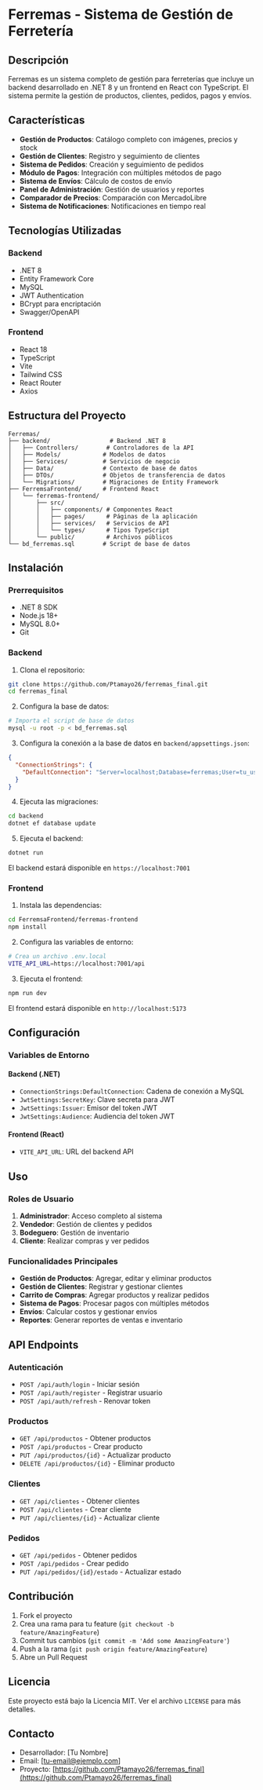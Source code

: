 # Ferremas - Sistema de Gestión de Ferretería

## Descripción

Ferremas es un sistema completo de gestión para ferreterías que incluye un backend desarrollado en .NET 8 y un frontend en React con TypeScript. El sistema permite la gestión de productos, clientes, pedidos, pagos y envíos.

## Características

- **Gestión de Productos**: Catálogo completo con imágenes, precios y stock
- **Gestión de Clientes**: Registro y seguimiento de clientes
- **Sistema de Pedidos**: Creación y seguimiento de pedidos
- **Módulo de Pagos**: Integración con múltiples métodos de pago
- **Sistema de Envíos**: Cálculo de costos de envío
- **Panel de Administración**: Gestión de usuarios y reportes
- **Comparador de Precios**: Comparación con MercadoLibre
- **Sistema de Notificaciones**: Notificaciones en tiempo real

## Tecnologías Utilizadas

### Backend
- .NET 8
- Entity Framework Core
- MySQL
- JWT Authentication
- BCrypt para encriptación
- Swagger/OpenAPI

### Frontend
- React 18
- TypeScript
- Vite
- Tailwind CSS
- React Router
- Axios

## Estructura del Proyecto

```
Ferremas/
├── backend/                 # Backend .NET 8
│   ├── Controllers/        # Controladores de la API
│   ├── Models/            # Modelos de datos
│   ├── Services/          # Servicios de negocio
│   ├── Data/              # Contexto de base de datos
│   ├── DTOs/              # Objetos de transferencia de datos
│   └── Migrations/        # Migraciones de Entity Framework
├── FerremsaFrontend/      # Frontend React
│   └── ferremas-frontend/
│       ├── src/
│       │   ├── components/ # Componentes React
│       │   ├── pages/      # Páginas de la aplicación
│       │   ├── services/   # Servicios de API
│       │   └── types/      # Tipos TypeScript
│       └── public/         # Archivos públicos
└── bd_ferremas.sql        # Script de base de datos
```

## Instalación

### Prerrequisitos

- .NET 8 SDK
- Node.js 18+
- MySQL 8.0+
- Git

### Backend

1. Clona el repositorio:
```bash
git clone https://github.com/Ptamayo26/ferremas_final.git
cd ferremas_final
```

2. Configura la base de datos:
```bash
# Importa el script de base de datos
mysql -u root -p < bd_ferremas.sql
```

3. Configura la conexión a la base de datos en `backend/appsettings.json`:
```json
{
  "ConnectionStrings": {
    "DefaultConnection": "Server=localhost;Database=ferremas;User=tu_usuario;Password=tu_password;"
  }
}
```

4. Ejecuta las migraciones:
```bash
cd backend
dotnet ef database update
```

5. Ejecuta el backend:
```bash
dotnet run
```

El backend estará disponible en `https://localhost:7001`

### Frontend

1. Instala las dependencias:
```bash
cd FerremsaFrontend/ferremas-frontend
npm install
```

2. Configura las variables de entorno:
```bash
# Crea un archivo .env.local
VITE_API_URL=https://localhost:7001/api
```

3. Ejecuta el frontend:
```bash
npm run dev
```

El frontend estará disponible en `http://localhost:5173`

## Configuración

### Variables de Entorno

#### Backend (.NET)
- `ConnectionStrings:DefaultConnection`: Cadena de conexión a MySQL
- `JwtSettings:SecretKey`: Clave secreta para JWT
- `JwtSettings:Issuer`: Emisor del token JWT
- `JwtSettings:Audience`: Audiencia del token JWT

#### Frontend (React)
- `VITE_API_URL`: URL del backend API

## Uso

### Roles de Usuario

1. **Administrador**: Acceso completo al sistema
2. **Vendedor**: Gestión de clientes y pedidos
3. **Bodeguero**: Gestión de inventario
4. **Cliente**: Realizar compras y ver pedidos

### Funcionalidades Principales

- **Gestión de Productos**: Agregar, editar y eliminar productos
- **Gestión de Clientes**: Registrar y gestionar clientes
- **Carrito de Compras**: Agregar productos y realizar pedidos
- **Sistema de Pagos**: Procesar pagos con múltiples métodos
- **Envíos**: Calcular costos y gestionar envíos
- **Reportes**: Generar reportes de ventas e inventario

## API Endpoints

### Autenticación
- `POST /api/auth/login` - Iniciar sesión
- `POST /api/auth/register` - Registrar usuario
- `POST /api/auth/refresh` - Renovar token

### Productos
- `GET /api/productos` - Obtener productos
- `POST /api/productos` - Crear producto
- `PUT /api/productos/{id}` - Actualizar producto
- `DELETE /api/productos/{id}` - Eliminar producto

### Clientes
- `GET /api/clientes` - Obtener clientes
- `POST /api/clientes` - Crear cliente
- `PUT /api/clientes/{id}` - Actualizar cliente

### Pedidos
- `GET /api/pedidos` - Obtener pedidos
- `POST /api/pedidos` - Crear pedido
- `PUT /api/pedidos/{id}/estado` - Actualizar estado

## Contribución

1. Fork el proyecto
2. Crea una rama para tu feature (`git checkout -b feature/AmazingFeature`)
3. Commit tus cambios (`git commit -m 'Add some AmazingFeature'`)
4. Push a la rama (`git push origin feature/AmazingFeature`)
5. Abre un Pull Request

## Licencia

Este proyecto está bajo la Licencia MIT. Ver el archivo `LICENSE` para más detalles.

## Contacto

- Desarrollador: [Tu Nombre]
- Email: [tu-email@ejemplo.com]
- Proyecto: [https://github.com/Ptamayo26/ferremas_final](https://github.com/Ptamayo26/ferremas_final) 